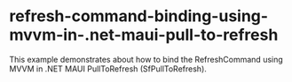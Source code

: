 # refresh-command-binding-using-mvvm-in-.net-maui-pull-to-refresh
This example demonstrates about how to bind the RefreshCommand using MVVM in .NET MAUI PullToRefresh (SfPullToRefresh).
